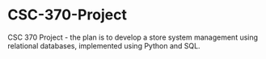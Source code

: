 # CSC-370-Project
CSC 370 Project - the plan is to develop a store system management using relational databases, implemented using Python and SQL.
